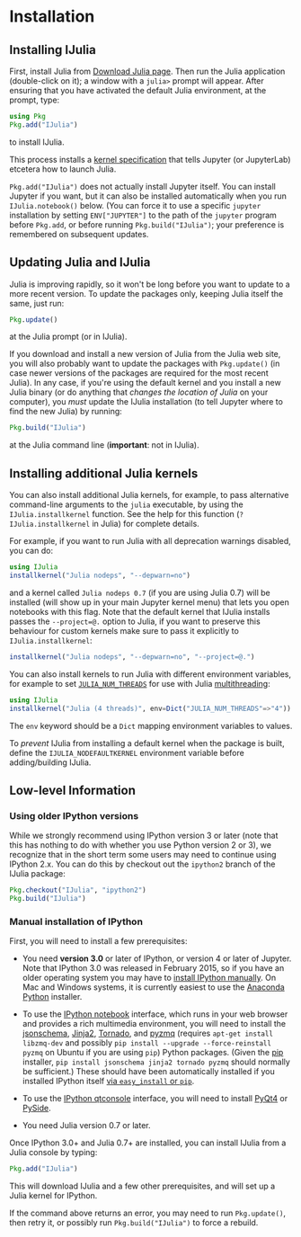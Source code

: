# Installation


## Installing IJulia

First, install Julia from [Download Julia page](http://julialang.org/downloads/).
Then run the Julia application (double-click on it); a window with a `julia>` prompt will appear.
After ensuring that you have activated the default Julia environment, at the prompt, type:
```julia
using Pkg
Pkg.add("IJulia")
```
to install IJulia.

This process installs a [kernel specification](https://jupyter-client.readthedocs.io/en/latest/kernels.html#kernelspecs) that tells Jupyter (or JupyterLab) etcetera
how to launch Julia.

`Pkg.add("IJulia")` does not actually install Jupyter itself.
You can install Jupyter if you want, but it can also be installed
automatically when you run `IJulia.notebook()` below.  (You
can force it to use a specific `jupyter` installation by
setting `ENV["JUPYTER"]` to the path of the `jupyter` program
before `Pkg.add`, or before running `Pkg.build("IJulia")`;
your preference is remembered on subsequent updates.


## Updating Julia and IJulia

Julia is improving rapidly, so it won't be long before you want to
update to a more recent version.  To update the packages only, keeping
Julia itself the same, just run:
```julia
Pkg.update()
```
at the Julia prompt (or in IJulia).

If you download and install a new version of Julia from the Julia web
site, you will also probably want to update the packages with
`Pkg.update()` (in case newer versions of the packages are required
for the most recent Julia).  In any case, if you're using the default kernel and
you install a new Julia binary (or do anything that *changes the location of
Julia* on your computer), you *must* update the IJulia installation (to tell
Jupyter where to find the new Julia) by running:
```julia
Pkg.build("IJulia")
```
at the Julia command line (**important**: not in IJulia).


## Installing additional Julia kernels

You can also install additional Julia kernels, for example, to
pass alternative command-line arguments to the `julia` executable,
by using the `IJulia.installkernel` function.  See the help for this
function (`? IJulia.installkernel` in Julia) for complete details.

For example, if you want to run Julia with all deprecation warnings
disabled, you can do:
```julia
using IJulia
installkernel("Julia nodeps", "--depwarn=no")
```
and a kernel called `Julia nodeps 0.7` (if you are using Julia 0.7)
will be installed (will show up in your main Jupyter kernel menu) that
lets you open notebooks with this flag. Note that the default kernel
that IJulia installs passes the `--project=@.` option to Julia, if you
want to preserve this behaviour for custom kernels make sure to pass it
explicitly to `IJulia.installkernel`:
```julia
installkernel("Julia nodeps", "--depwarn=no", "--project=@.")
```

You can also install kernels to run Julia with different environment
variables, for example to set [`JULIA_NUM_THREADS`](https://docs.julialang.org/en/v1/manual/environment-variables/index.html#JULIA_NUM_THREADS-1) for use with Julia [multithreading](https://docs.julialang.org/en/v1/manual/parallel-computing/#Multi-Threading-(Experimental)-1):
```julia
using IJulia
installkernel("Julia (4 threads)", env=Dict("JULIA_NUM_THREADS"=>"4"))
```
The `env` keyword should be a `Dict` mapping environment variables to values.

To *prevent* IJulia from installing a default kernel when the package is built, define the `IJULIA_NODEFAULTKERNEL` environment variable before adding/building IJulia.

## Low-level Information

### Using older IPython versions

While we strongly recommend using IPython version 3 or later (note that this
has nothing to do with whether you use Python version 2 or 3), we recognize
that in the short term some users may need to continue using IPython 2.x.  You
can do this by checkout out the `ipython2` branch of the IJulia package:

```julia
Pkg.checkout("IJulia", "ipython2")
Pkg.build("IJulia")
```

### Manual installation of IPython

First, you will need to install a few prerequisites:

* You need **version 3.0** or later of IPython, or version 4 or later
  of Jupyter.  Note that IPython 3.0 was released in February 2015, so
  if you have an older operating system you may have to
  [install IPython manually](http://ipython.org/ipython-doc/stable/install/install.html).
  On Mac and Windows systems, it is currently easiest to use the
  [Anaconda Python](http://continuum.io/downloads) installer.

* To use the [IPython notebook](http://ipython.org/notebook.html) interface, which runs in your web
  browser and provides a rich multimedia environment, you will need
  to install the [jsonschema](https://pypi.python.org/pypi/jsonschema), [Jinja2](http://jinja.pocoo.org/docs/), [Tornado](http://www.tornadoweb.org/en/stable/),
  and [pyzmq](https://github.com/zeromq/pyzmq) (requires `apt-get install libzmq-dev` and possibly `pip install --upgrade --force-reinstall pyzmq` on Ubuntu if you are using `pip`) Python packages.
  (Given the [pip](http://www.pip-installer.org/en/latest/) installer, `pip install jsonschema jinja2 tornado pyzmq`
  should normally be sufficient.)  These should have been automatically installed if you installed IPython itself
  [via `easy_install` or `pip`](http://ipython.org/ipython-doc/stable/install/install.html#quickstart).

* To use the [IPython qtconsole](http://ipython.org/ipython-doc/dev/interactive/qtconsole.html) interface,
  you will need to install [PyQt4](http://www.riverbankcomputing.com/software/pyqt/download) or
  [PySide](http://qt-project.org/wiki/Category:LanguageBindings::PySide).

* You need Julia version 0.7 or later.

Once IPython 3.0+ and Julia 0.7+ are installed, you can install IJulia from a Julia console by typing:
```julia
Pkg.add("IJulia")
```
This will download IJulia and a few other prerequisites, and will set up a
Julia kernel for IPython.

If the command above returns an error, you may need to run `Pkg.update()`, then
retry it, or possibly run `Pkg.build("IJulia")` to force a rebuild.
